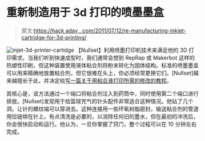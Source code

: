 # 重新制造用于 3d 打印的喷墨墨盒

> 原文:[https://hack aday . com/2011/07/12/re-manufacturing-inkjet-cartridge-for-3d-printing/](https://hackaday.com/2011/07/12/re-manufacturing-inkjet-cartridges-for-3d-printing/)

![](../Images/3bf4eca8c1abfe408a41fd4c43bfa083.png "injet-3d-printer-cartidge")
【Nullset】利用喷墨打印机技术来满足他的 3D 打印需求。当我们听到快速成型时，我们通常会想到 RepRap 或 Makerbot 这样的热塑性印刷，但这种装置使用液体粘合剂将粉末转化为固体结构。标准的喷墨墨盒可以用来精确地放置粘合剂，但它很难在头上，你必须经常更换它们。[Nullset]越来越擅长于此，并决定给[写一篇关于用粘合液打印所需的修改的教程](http://blog.freesideatlanta.org/2011/07/making-print-cartridges-for-z400z402-3d.html)。

其核心是，该方法通过一个端口将粘合剂注入到药筒中，同时使用第二个端口进行排放。[Nullset]发现用于给篮球充气的针头配件非常适合这种情况。他钻了几个洞，让针的螺纹端可以穿进去。这种连接用一些环氧树脂密封，输送粘合剂的管道用拉链绑在针上。有点清洗是必要的，以消除任何旧的墨水，但在最初的冲洗后，你会很快启动和运行。他认为，一旦你掌握了窍门，整个过程可以在 10 分钟左右完成。